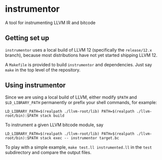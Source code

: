 # instrumentor

A tool for instrumenting LLVM IR and bitcode

## Getting set up

`instrumentor` uses a local build of LLVM 12 (specifically the `release/12.x`
branch), because most distributions have not yet started shipping LLVM 12.

A `Makefile` is provided to build `instrumentor` and dependencies. Just say
`make` in the top level of the repository.

## Using instrumentor

Since we are using a local build of LLVM, either modify `$PATH` and
`$LD_LIBRARY_PATH` permanently or prefix your shell commands, for example:

```
LD_LIBRARY_PATH=$(realpath ./llvm-root/lib) PATH=$(realpath ./llvm-root/bin):$PATH stack build
```

To instrument a given LLVM bitcode module, say

```
LD_LIBRARY_PATH=$(realpath ./llvm-root/lib) PATH=$(realpath ./llvm-root/bin):$PATH stack exec -- instrumentor target.bc
```

To play with a simple example, `make test.ll instrumented.ll` in the `test`
subdirectory and compare the output files.
